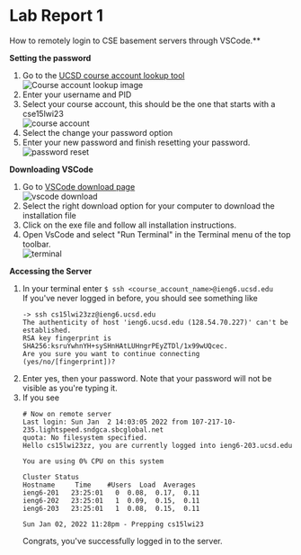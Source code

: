# Lab Report 1
How to remotely login to CSE basement servers through VSCode.**  

**Setting the password** 
1. Go to the [UCSD course account lookup tool](https://sdacs.ucsd.edu/~icc/index.php)   
    ![Course account lookup image](\cse15l-lab-reports\img\lookup.png)
2. Enter your username and PID
3. Select your course account, this should be the one that starts with a cse15lwi23  
    ![course account](\cse15l-lab-reports\img\course_account.png)
4. Select the change your password option
5. Enter your new password and finish resetting your password.  
    ![password reset](\cse15l-lab-reports\img\password.PNG)  
    
**Downloading VSCode**
1. Go to [VSCode download page](https://code.visualstudio.com/download)  
    ![vscode download](\cse15l-lab-reports\img\download2.PNG)  
2. Select the right download option for your computer to download the installation file
3. Click on the exe file and follow all installation instructions.
4. Open VsCode and select "Run Terminal" in the Terminal menu of the top toolbar.  
    ![terminal](\cse15l-lab-reports\img\select_terminal.png)  
    
**Accessing the Server**
1. In your terminal enter `$ ssh <course_account_name>@ieng6.ucsd.edu`  
   If you've never logged in before, you should see something like 
    ```
    -> ssh cs15lwi23zz@ieng6.ucsd.edu 
    The authenticity of host 'ieng6.ucsd.edu (128.54.70.227)' can't be established. 
    RSA key fingerprint is SHA256:ksruYwhnYH+sySHnHAtLUHngrPEyZTDl/1x99wUQcec. 
    Are you sure you want to continue connecting (yes/no/[fingerprint])? 
    ```
2. Enter yes, then your password. Note that your password will not be visible as you're typing it.
3. If you see 
    ```
    # Now on remote server
    Last login: Sun Jan  2 14:03:05 2022 from 107-217-10-235.lightspeed.sndgca.sbcglobal.net
    quota: No filesystem specified.
    Hello cs15lwi23zz, you are currently logged into ieng6-203.ucsd.edu

    You are using 0% CPU on this system

    Cluster Status 
    Hostname     Time    #Users  Load  Averages  
    ieng6-201   23:25:01   0  0.08,  0.17,  0.11
    ieng6-202   23:25:01   1  0.09,  0.15,  0.11
    ieng6-203   23:25:01   1  0.08,  0.15,  0.11

    Sun Jan 02, 2022 11:28pm - Prepping cs15lwi23
    ```
    Congrats, you've successfully logged in to the server.
